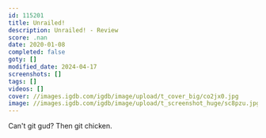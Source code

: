 ```yaml
---
id: 115201
title: Unrailed!
description: Unrailed! - Review
score: .nan
date: 2020-01-08
completed: false
goty: []
modified_date: 2024-04-17
screenshots: []
tags: []
videos: []
cover: //images.igdb.com/igdb/image/upload/t_cover_big/co2jx0.jpg
image: //images.igdb.com/igdb/image/upload/t_screenshot_huge/sc8pzu.jpg
---
```

Can't git gud? Then git chicken.